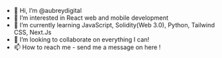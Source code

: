- 👋 Hi, I’m @aubreydigital
- 👀 I’m interested in React web and mobile development
- 🌱 I’m currently learning JavaScript, Solidity(Web 3.0), Python, Tailwind CSS, Next.Js
- 💞️ I’m looking to collaborate on everything I can!
- 📫 How to reach me - send me a message on here !

<!---
aubreydigital/aubreydigital is a ✨ special ✨ repository because its `README.md` (this file) appears on your GitHub profile.
You can click the Preview link to take a look at your changes.
--->

